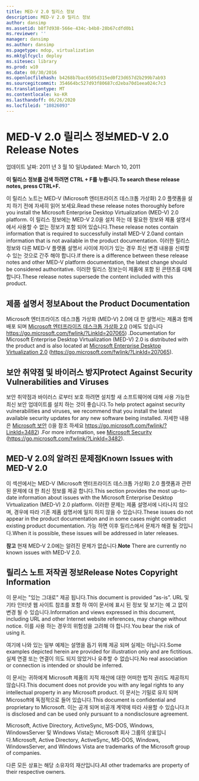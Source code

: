 ```yaml
---
title: MED-V 2.0 릴리스 정보
description: MED-V 2.0 릴리스 정보
author: dansimp
ms.assetid: b8f7d938-566e-434c-b4b8-28b67cdfd0b1
ms.reviewer: ''
manager: dansimp
ms.author: dansimp
ms.pagetype: mdop, virtualization
ms.mktglfcycl: deploy
ms.sitesec: library
ms.prod: w10
ms.date: 08/30/2016
ms.openlocfilehash: b4268b7bac6505d315ed0f23d657d2b299b7ab93
ms.sourcegitcommit: 354664bc527d93f80687cd2eba70d1eea024c7c3
ms.translationtype: MT
ms.contentlocale: ko-KR
ms.lasthandoff: 06/26/2020
ms.locfileid: "10826093"
---
```

# <span data-ttu-id="a3c23-103">MED-V 2.0 릴리스 정보</span><span class="sxs-lookup"><span data-stu-id="a3c23-103">MED-V 2.0 Release Notes</span></span>


<span data-ttu-id="a3c23-104">업데이트 날짜: 2011 년 3 월 10 일</span><span class="sxs-lookup"><span data-stu-id="a3c23-104">Updated: March 10, 2011</span></span>

**<span data-ttu-id="a3c23-105">이 릴리스 정보를 검색 하려면 CTRL + F를 누릅니다.</span><span class="sxs-lookup"><span data-stu-id="a3c23-105">To search these release notes, press CTRL+F.</span></span>**

<span data-ttu-id="a3c23-106">이 릴리스 노트는 MED-V (Microsoft 엔터프라이즈 데스크톱 가상화) 2.0 플랫폼을 설치 하기 전에 자세히 읽어 보세요.</span><span class="sxs-lookup"><span data-stu-id="a3c23-106">Read these release notes thoroughly before you install the Microsoft Enterprise Desktop Virtualization (MED-V) 2.0 platform.</span></span> <span data-ttu-id="a3c23-107">이 릴리스 정보에는 MED-V 2.0을 설치 하는 데 필요한 정보와 제품 설명서에서 사용할 수 없는 정보가 포함 되어 있습니다.</span><span class="sxs-lookup"><span data-stu-id="a3c23-107">These release notes contain information that is required to successfully install MED-V 2.0and contain information that is not available in the product documentation.</span></span> <span data-ttu-id="a3c23-108">이러한 릴리스 정보와 다른 MED-V 플랫폼 설명서 사이에 차이가 있는 경우 최신 변경 내용을 신뢰할 수 있는 것으로 간주 해야 합니다.</span><span class="sxs-lookup"><span data-stu-id="a3c23-108">If there is a difference between these release notes and other MED-V platform documentation, the latest change should be considered authoritative.</span></span> <span data-ttu-id="a3c23-109">이러한 릴리스 정보는이 제품에 포함 된 콘텐츠를 대체 합니다.</span><span class="sxs-lookup"><span data-stu-id="a3c23-109">These release notes supersede the content included with this product.</span></span>

## <span data-ttu-id="a3c23-110">제품 설명서 정보</span><span class="sxs-lookup"><span data-stu-id="a3c23-110">About the Product Documentation</span></span>


<span data-ttu-id="a3c23-111">Microsoft 엔터프라이즈 데스크톱 가상화 (MED-V) 2.0에 대 한 설명서는 제품과 함께 배포 되며 [Microsoft 엔터프라이즈 데스크톱 가상화 2.0](https://go.microsoft.com/fwlink/?LinkID=207065) ()에도 있습니다 https://go.microsoft.com/fwlink/?LinkId=207065) .</span><span class="sxs-lookup"><span data-stu-id="a3c23-111">Documentation for Microsoft Enterprise Desktop Virtualization (MED-V) 2.0 is distributed with the product and is also located at [Microsoft Enterprise Desktop Virtualization 2.0](https://go.microsoft.com/fwlink/?LinkID=207065) (https://go.microsoft.com/fwlink/?LinkId=207065).</span></span>

## <span data-ttu-id="a3c23-112">보안 취약점 및 바이러스 방지</span><span class="sxs-lookup"><span data-stu-id="a3c23-112">Protect Against Security Vulnerabilities and Viruses</span></span>


<span data-ttu-id="a3c23-113">보안 취약점과 바이러스 로부터 보호 하려면 설치할 새 소프트웨어에 대해 사용 가능한 최신 보안 업데이트를 설치 하는 것이 좋습니다.</span><span class="sxs-lookup"><span data-stu-id="a3c23-113">To help protect against security vulnerabilities and viruses, we recommend that you install the latest available security updates for any new software being installed.</span></span> <span data-ttu-id="a3c23-114">자세한 내용은 [Microsoft 보안](https://go.microsoft.com/fwlink/?LinkId=3482) ()을 참조 하세요 https://go.microsoft.com/fwlink/?LinkId=3482) .</span><span class="sxs-lookup"><span data-stu-id="a3c23-114">For more information, see [Microsoft Security](https://go.microsoft.com/fwlink/?LinkId=3482) (https://go.microsoft.com/fwlink/?LinkId=3482).</span></span>

## <span data-ttu-id="a3c23-115">MED-V 2.0의 알려진 문제점</span><span class="sxs-lookup"><span data-stu-id="a3c23-115">Known Issues with MED-V 2.0</span></span>


<span data-ttu-id="a3c23-116">이 섹션에서는 MED-V (Microsoft 엔터프라이즈 데스크톱 가상화) 2.0 플랫폼과 관련 된 문제에 대 한 최신 정보를 제공 합니다.</span><span class="sxs-lookup"><span data-stu-id="a3c23-116">This section provides the most up-to-date information about issues with the Microsoft Enterprise Desktop Virtualization (MED-V) 2.0 platform.</span></span> <span data-ttu-id="a3c23-117">이러한 문제는 제품 설명서에 나타나지 않으며, 경우에 따라 기존 제품 설명서에 일치 하지 않을 수 있습니다.</span><span class="sxs-lookup"><span data-stu-id="a3c23-117">These issues do not appear in the product documentation and in some cases might contradict existing product documentation.</span></span> <span data-ttu-id="a3c23-118">가능 하면 이후 릴리스에서 문제가 해결 될 것입니다.</span><span class="sxs-lookup"><span data-stu-id="a3c23-118">When it is possible, these issues will be addressed in later releases.</span></span>

<span data-ttu-id="a3c23-119">**참고**  현재 MED-V 2.0에는 알려진 문제가 없습니다.</span><span class="sxs-lookup"><span data-stu-id="a3c23-119">**Note** There are currently no known issues with MED-V 2.0.</span></span>

 

## <span data-ttu-id="a3c23-120">릴리스 노트 저작권 정보</span><span class="sxs-lookup"><span data-stu-id="a3c23-120">Release Notes Copyright Information</span></span>


<span data-ttu-id="a3c23-121">이 문서는 "있는 그대로" 제공 됩니다.</span><span class="sxs-lookup"><span data-stu-id="a3c23-121">This document is provided “as-is”.</span></span> <span data-ttu-id="a3c23-122">URL 및 기타 인터넷 웹 사이트 참조를 포함 하 여이 문서에 표시 된 정보 및 보기는 예 고 없이 변경 될 수 있습니다.</span><span class="sxs-lookup"><span data-stu-id="a3c23-122">Information and views expressed in this document, including URL and other Internet website references, may change without notice.</span></span> <span data-ttu-id="a3c23-123">이를 사용 하는 경우의 위험성을 고려해 야 합니다.</span><span class="sxs-lookup"><span data-stu-id="a3c23-123">You bear the risk of using it.</span></span>

<span data-ttu-id="a3c23-124">여기에 나와 있는 일부 예제는 설명을 돕기 위해 제공 되며 실제는 아닙니다.</span><span class="sxs-lookup"><span data-stu-id="a3c23-124">Some examples depicted herein are provided for illustration only and are fictitious.</span></span><span data-ttu-id="a3c23-125">실제 연결 또는 연결이 의도 되지 않았거나 유추할 수 없습니다.</span><span class="sxs-lookup"><span data-stu-id="a3c23-125">No real association or connection is intended or should be inferred.</span></span>

<span data-ttu-id="a3c23-126">이 문서는 귀하에게 Microsoft 제품의 지적 재산에 대한 어떠한 법적 권리도 제공하지 않습니다.</span><span class="sxs-lookup"><span data-stu-id="a3c23-126">This document does not provide you with any legal rights to any intellectual property in any Microsoft product.</span></span> <span data-ttu-id="a3c23-127">이 문서는 기밀로 유지 되며 Microsoft에 독점적으로 들어 있습니다.</span><span class="sxs-lookup"><span data-stu-id="a3c23-127">This document is confidential and proprietary to Microsoft.</span></span> <span data-ttu-id="a3c23-128">이는 공개 되며 비공개 계약에 따라 사용할 수 있습니다.</span><span class="sxs-lookup"><span data-stu-id="a3c23-128">It is disclosed and can be used only pursuant to a nondisclosure agreement.</span></span>



<span data-ttu-id="a3c23-129">Microsoft, Active Directory, ActiveSync, MS-DOS, Windows, WindowsServer 및 Windows Vista는 Microsoft 회사 그룹의 상표입니다.</span><span class="sxs-lookup"><span data-stu-id="a3c23-129">Microsoft, Active Directory, ActiveSync, MS-DOS, Windows, WindowsServer, and Windows Vista are trademarks of the Microsoft group of companies.</span></span>

<span data-ttu-id="a3c23-130">다른 모든 상표는 해당 소유자의 재산입니다.</span><span class="sxs-lookup"><span data-stu-id="a3c23-130">All other trademarks are property of their respective owners.</span></span>

 

 





